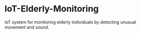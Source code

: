 # IoT-Elderly-Monitoring
IoT system for monitoring elderly individuals by detecting unusual movement and sound.
